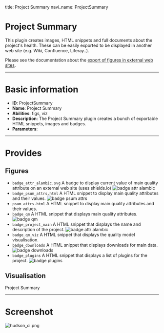 title: Project Summary
navi_name: ProjectSummary


# Project Summary

This plugin creates images, HTML snippets and full documents about the project's health. These can be easily exported to be displayed in another web site (e.g. Wiki, Confluence, Liferay..).

Please see the documentation about the [export of figures in external web sites](/Documentation/Users/Exports.html).

-----

# Basic information

* **ID**: ProjectSummary
* **Name**: Project Summary
* **Abilities**: figs, viz
* **Description**:
  The Project Summary plugin creates a bunch of exportable HTML snippets, images and badges.
* **Parameters**:

-----

# Provides

## Figures

* `badge_attr_alambic.svg` A badge to display current value of main quality attribute on an external web site (uses shields.io)
  ![badge attr alambic](/images/projectsummary_attr_alambic.png)
* `badge_psum_attrs.html` A HTML snippet to display main quality attributes and their values.
  ![badge psum attrs](/images/projectsummary_attr_alambic.png)
* `psum_attrs.html` A HTML snippet to display main quality attributes and their values.
* `badge_qm` A HTML snippet that displays main quality attributes.
  ![badge qm](/images/projectsummary_badge_qm.png)
* `badge_project_main` A HTML snippet that displays the name and description of the project.
  ![badge attr alambic](/images/projectsummary_attr_alambic.png)
* `badge_qm_viz` A HTML snippet that displays the quality model visualisation.
* `badge_downloads` A HTML snippet that displays downloads for main data.
  ![badge downloads](/images/projectsummary_badge_downloads.png)
* `badge_plugins` A HTML snippet that displays a list of plugins for the project.
  ![badge plugins](/images/projectsummary_badge_plugins.png)

## Visualisation

Project Summary

-----

# Screenshot

![hudson_ci.png](/images/hudson_ci.png)
